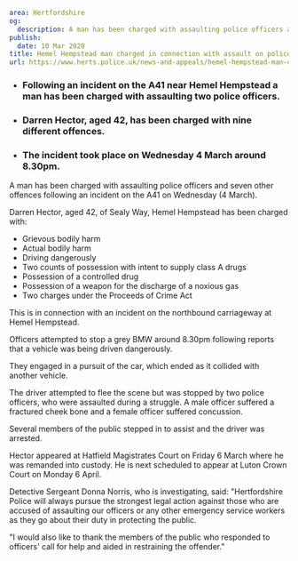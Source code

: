 ```yaml
area: Hertfordshire
og:
  description: A man has been charged with assaulting police officers and seven other offences following an incident on the A41 on Wednesday (4 March).
publish:
  date: 10 Mar 2020
title: Hemel Hempstead man charged in connection with assault on police officers
url: https://www.herts.police.uk/news-and-appeals/hemel-hempstead-man-charged-in-connection-with-assault-on-police-officers-1519
```

* ### Following an incident on the A41 near Hemel Hempstead a man has been charged with assaulting two police officers.

 * ### Darren Hector, aged 42, has been charged with nine different offences.

 * ### The incident took place on Wednesday 4 March around 8.30pm.

A man has been charged with assaulting police officers and seven other offences following an incident on the A41 on Wednesday (4 March).

Darren Hector, aged 42, of Sealy Way, Hemel Hempstead has been charged with:

 * Grievous bodily harm
 * Actual bodily harm
 * Driving dangerously
 * Two counts of possession with intent to supply class A drugs
 * Possession of a controlled drug
 * Possession of a weapon for the discharge of a noxious gas
 * Two charges under the Proceeds of Crime Act

This is in connection with an incident on the northbound carriageway at Hemel Hempstead.

Officers attempted to stop a grey BMW around 8.30pm following reports that a vehicle was being driven dangerously.

They engaged in a pursuit of the car, which ended as it collided with another vehicle.

The driver attempted to flee the scene but was stopped by two police officers, who were assaulted during a struggle. A male officer suffered a fractured cheek bone and a female officer suffered concussion.

Several members of the public stepped in to assist and the driver was arrested.

Hector appeared at Hatfield Magistrates Court on Friday 6 March where he was remanded into custody. He is next scheduled to appear at Luton Crown Court on Monday 6 April.

Detective Sergeant Donna Norris, who is investigating, said: "Hertfordshire Police will always pursue the strongest legal action against those who are accused of assaulting our officers or any other emergency service workers as they go about their duty in protecting the public.

"I would also like to thank the members of the public who responded to officers' call for help and aided in restraining the offender."

